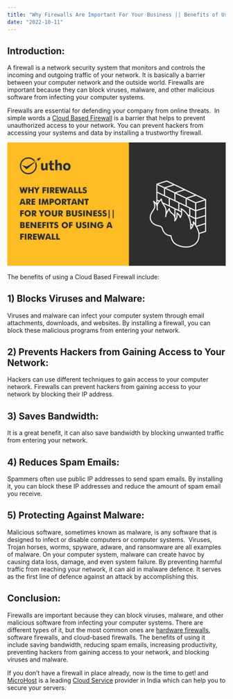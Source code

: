 ```yaml
---
title: "Why Firewalls Are Important For Your Business || Benefits of Using a Firewall"
date: "2022-10-11"
---
```


## **Introduction:**

A firewall is a network security system that monitors and controls the incoming and outgoing traffic of your network. It is basically a barrier between your computer network and the outside world. Firewalls are important because they can block viruses, malware, and other malicious software from infecting your computer systems.

Firewalls are essential for defending your company from online threats.  In simple words a [Cloud Based Firewall](https://utho.com/cloud-firewall) is a barrier that helps to prevent unauthorized access to your network. You can prevent hackers from accessing your systems and data by installing a trustworthy firewall.

![Why Firewalls Are Important For Your Business || Benefits of Using a Firewall](images/Why-Firewalls-Are-Important-For-Your-Business-__-Benefits-of-Using-a-Firewall.jpg)

The benefits of using a Cloud Based Firewall include:

## **1) Blocks Viruses and Malware:**

Viruses and malware can infect your computer system through email attachments, downloads, and websites. By installing a firewall, you can block these malicious programs from entering your network.

## **2) Prevents Hackers from Gaining Access to Your Network:**

Hackers can use different techniques to gain access to your computer network. Firewalls can prevent hackers from gaining access to your network by blocking their IP address.

## **3) Saves Bandwidth:**

It is a great benefit, it can also save bandwidth by blocking unwanted traffic from entering your network.

## **4) Reduces Spam Emails:**

Spammers often use public IP addresses to send spam emails. By installing it, you can block these IP addresses and reduce the amount of spam email you receive.

## **5) Protecting Against Malware:**

Malicious software, sometimes known as malware, is any software that is designed to infect or disable computers or computer systems.  Viruses, Trojan horses, worms, spyware, adware, and ransomware are all examples of malware. On your computer system, malware can create havoc by causing data loss, damage, and even system failure. By preventing harmful traffic from reaching your network, it can aid in malware defence. It serves as the first line of defence against an attack by accomplishing this.

## **Conclusion:**

Firewalls are important because they can block viruses, malware, and other malicious software from infecting your computer systems. There are different types of it, but the most common ones are [hardware firewalls](https://en.wikipedia.org/wiki/Firewall_(computing)), software firewalls, and cloud-based firewalls. The benefits of using it include saving bandwidth, reducing spam emails, increasing productivity, preventing hackers from gaining access to your network, and blocking viruses and malware.

If you don’t have a firewall in place already, now is the time to get! and [MicroHost](https://cloud.microhost.com/app/account/signup/) is a leading [Cloud Service](https://utho.com/cloud-firewall) provider in India which can help you to secure your servers.
